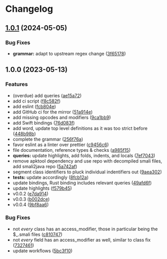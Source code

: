 # Changelog

## [1.0.1](https://github.com/tree-sitter-grammars/tree-sitter-smali/compare/v1.0.0...v1.0.1) (2024-05-05)


### Bug Fixes

* **grammar:** adapt to upstream regex change ([3f65178](https://github.com/tree-sitter-grammars/tree-sitter-smali/commit/3f6517855898ef23023e5d64a8b175d4ee8d646e))

## 1.0.0 (2023-05-13)


### Features

* (overdue) add queries ([ae15a72](https://github.com/amaanq/tree-sitter-smali/commit/ae15a7228bcac256547ca81b727da6874fe51aee))
* add ci script ([f8c582f](https://github.com/amaanq/tree-sitter-smali/commit/f8c582fdf92fe3896733830199d39f4d39aaf0d7))
* add eslint ([fcb804e](https://github.com/amaanq/tree-sitter-smali/commit/fcb804e90025e6c56629708201c9116eb5345003))
* add GitHub ci for the mirror ([51a914e](https://github.com/amaanq/tree-sitter-smali/commit/51a914ea34c96dcf483aaa0cfb7800dd84ac11f7))
* add missing opcodes and modifiers ([9ca1bb9](https://github.com/amaanq/tree-sitter-smali/commit/9ca1bb941083424fafc99061d300f3cc54862394))
* add Swift bindings ([76d083f](https://github.com/amaanq/tree-sitter-smali/commit/76d083f4a97ec0900869547c6187f37f45825c96))
* add word, update top level definitions as it was too strict before ([448b98b](https://github.com/amaanq/tree-sitter-smali/commit/448b98b28d3ca3d3d99d0a2677eea12b084dcc92))
* complete the grammar ([256f76a](https://github.com/amaanq/tree-sitter-smali/commit/256f76a2b887f72d87b7c1940c04009a97b03e19))
* favor eslint as a linter over prettier ([c9456c6](https://github.com/amaanq/tree-sitter-smali/commit/c9456c6be4f78070c8d59b6bd8d962115135861e))
* file documentation, reference types & checks ([a985f15](https://github.com/amaanq/tree-sitter-smali/commit/a985f151b896e04f28ba72e2802d4ee66a25c81b))
* **queries:** update highlights, add folds, indents, and locals ([7ef7043](https://github.com/amaanq/tree-sitter-smali/commit/7ef7043327183596b3bdda8db5356c500d114cf8))
* remove apktool dependency and use repo with decompiled smali files, add smali2java repo ([5a742af](https://github.com/amaanq/tree-sitter-smali/commit/5a742af7388864a3ff2ce8421328a33e7246a2d5))
* segment class identifiers to pluck individual indentifiers out ([9aea302](https://github.com/amaanq/tree-sitter-smali/commit/9aea3029aeb3374706a43441007d39fa334fe3ee))
* **tests:** update accordingly ([8fcb12a](https://github.com/amaanq/tree-sitter-smali/commit/8fcb12a9e1891afe84f712964cde09aed93f34c8))
* update bindings, Rust binding includes relevant queries ([49afd6f](https://github.com/amaanq/tree-sitter-smali/commit/49afd6f1431baa4648e06ba7d7a869b3c693b2e8))
* update highlights ([f579b45](https://github.com/amaanq/tree-sitter-smali/commit/f579b452dd4bdbab1519a05f35f6515dbac840c1))
* v0.0.2 ([e7da914](https://github.com/amaanq/tree-sitter-smali/commit/e7da91418fb1d88270688c7cbe72a25be4d66039))
* v0.0.3 ([b002dce](https://github.com/amaanq/tree-sitter-smali/commit/b002dceb9b91a6d6de45479ab4b2e9596ebbaaf3))
* v0.0.4 ([9bf8aa6](https://github.com/amaanq/tree-sitter-smali/commit/9bf8aa671a233ae2d2c6e9512c7144ce121b1fb6))


### Bug Fixes

* not *every* class has an access_modifier, those in particular being the $_.smali files ([c810747](https://github.com/amaanq/tree-sitter-smali/commit/c810747af3733f856bd51656486c7570fc010cfd))
* not *every* field has an access_modifier as well, similar to class fix ([7327461](https://github.com/amaanq/tree-sitter-smali/commit/7327461cd2cd36df4943854cf5e49bcb31e70dc9))
* update workflows ([5bc3f10](https://github.com/amaanq/tree-sitter-smali/commit/5bc3f104192310afe53966445eafb456d37174d4))
